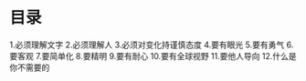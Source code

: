 # 目录
1.必须理解文字
2.必须理解人
3.必须对变化持谨慎态度
4.要有眼光
5.要有勇气
6.要客观
7.要简单化
8.要精明
9.要有耐心
10.要有全球视野
11.要他人导向
12.什么是你不需要的